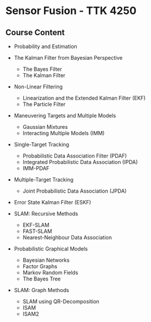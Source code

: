 # Sensor Fusion - TTK 4250

## Course Content

* Probability and Estimation
* The Kalman Filter from Bayesian Perspective
    * The Bayes Filter
    * The Kalman Filter

* Non-Linear Filtering
  * Linearization and the Extended Kalman Filter (EKF)
  * The Particle Filter

* Maneuvering Targets and Multiple Models
  * Gaussian Mixtures
  * Interacting Multiple Models (IMM)

* Single-Target Tracking
  * Probabilistic Data Association Filter (PDAF)
  * Integrated Probabilistic Data Association (IPDA)
  * IMM-PDAF

* Multiple-Target Tracking
  * Joint Probabilistic Data Association (JPDA)

* Error State Kalman Filter (ESKF)

* SLAM: Recursive Methods
  * EKF-SLAM
  * FAST-SLAM
  * Nearest-Neighbour Data Association

* Probabilistic Graphical Models
  * Bayesian Networks
  * Factor Graphs
  * Markov Random Fields
  * The Bayes Tree

* SLAM: Graph Methods
  * SLAM using QR-Decomposition
  * ISAM
  * ISAM2
